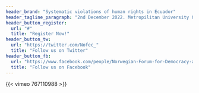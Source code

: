```yaml
---
header_brand: "Systematic violations of human rights in Ecuador"
header_tagline_paragraph: "2nd December 2022. Metropilitan University OsloMet. Oslo-Norway - Norwegian Forum for Democracy and Rights in Ecuador"
header_button_register:
  url: "#"
  title: "Register Now!"
header_button_tw:
  url: "https://twitter.com/Nofec_"
  title: "Follow us on Twitter"
header_button_fb:
  url: "https://www.facebook.com/people/Norwegian-Forum-for-Democracy-and-Rights-in-Ecuador/100066865013778/"
  title: "Follow us on Facebook"
---
```

{{< vimeo 767110988 >}}
